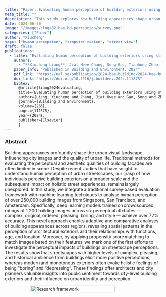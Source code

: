 ```yaml
---
title: "Paper: Evaluating human perception of building exteriors using street view imagery"
meta_title: ""
description: "This study explores how building appearances shape urban perception, using machine learning and survey data to analyze human responses to over 250,000 building images from Singapore, San Francisco, and Amsterdam. Findings reveal how architectural styles influence streetscape perceptions, offering insights for architects and city planners."
date: 2024-06-30
image: "/images/blog/02-bae-bd-perception/survey.png"
categories: ["Paper"]
author: "Xiucheng"
tags: ["human perception", "computer vision", "street view"]
draft: false
publications:
  - title: "Evaluating human perception of building exteriors using street view imagery"
    authors:
      - "**Xiucheng Liang**, Jiat Hwee Chang, Song Gao, Tianhong Zhao, Filip Biljecki"
    paper_info: "Published in Building and Environment, 2024"
    pdf_link: "https://ual.sg/publication/2024-bae-building/2024-bae-building.pdf"
    doi_link: "https://doi.org/10.1016/j.buildenv.2024.111875"
    bibtex: |
      @article{liang2024evaluating,
      title={Evaluating human perception of building exteriors using street view imagery},
      author={Liang, Xiucheng and Chang, Jiat Hwee and Gao, Song and Zhao, Tianhong and Biljecki, Filip},
      journal={Building and Environment},
      volume={263},
      pages={111875},
      year={2024},
      publisher={Elsevier}
      }
---
```


<!--more-->

### Abstract
<div class="text-xl leading-relaxed text-gray-800 dark:text-gray-200">
Building appearances profoundly shape the urban visual landscape, influencing city images and the quality of urban life. Traditional methods for evaluating the perceptual and aesthetic qualities of building facades are often limited in scope. Despite recent studies that have sought to understand human perception of urban streetscapes, our grasp of how individuals perceive building exteriors on a broader scale and the subsequent impact on holistic street experiences, remains largely unexplored. In this study, we integrate a traditional survey-based evaluation framework with machine learning techniques to analyse human perception of over 250,000 building images from Singapore, San Francisco, and Amsterdam. Specifically, deep learning models trained on crowdsourced ratings of 1,200 building images across six perceptual attributes — complex, original, ordered, pleasing, boring, and style — achieve over 72% accuracy. This novel approach enables adaptive and comparative analyses of building appearances across regions, revealing spatial patterns in the perception of architectural exteriors and their relationships with functions, age, and location. Moreover, by applying propensity score matching to match images based on their features, we mark one of the first efforts to investigate the perceptual impacts of buildings on streetscape perceptions. The results show that streetscapes with higher levels of complex, pleasing, and historical ambience from buildings elicit more positive perceptions, whereas modern and monotonous exteriors often evoke holistic feelings of being “boring” and “depressing”. These findings offer architects and city planners valuable insights into public sentiment towards city-level building exteriors and their influence on urban identity and perception. 
</div>

<!-- <img src="/images/blog/02-bae-bd-perception/method.png" alt="Distribution of visual clusters" class="img-80"> -->

<figure style="display:flex;flex-direction:column;align-items:center;">
    <img src="/images/blog/02-bae-bd-perception/method.png" alt="Research framework" style="width:80%;height:auto;">
</figure>
